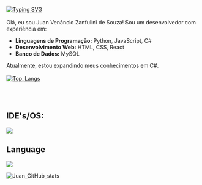 <a href="https://git.io/typing-svg"><img src="https://readme-typing-svg.demolab.com?font=roboto&pause=10&color=F24F00&width=435&lines=Welcome+to+my+github+!" alt="Typing SVG" /></a>
<br>
<br>
Olá, eu sou Juan Venâncio Zanfulini de Souza!
Sou um desenvolvedor com experiência em:

- **Linguagens de Programação:** Python, JavaScript, C#
- **Desenvolvimento Web:** HTML, CSS, React
- **Banco de Dados:** MySQL

Atualmente, estou expandindo meus conhecimentos em C#.
<br>
<br>
[![Top_Langs](https://github-readme-stats.vercel.app/api/top-langs/?username=JuanSouz4&theme=codeSTACKr&hide_border-true)](https://github.com/JuanSouz4/github-readme-stats)

<br>
<br>

## IDE's/OS:

<img src="https://skillicons.dev/icons?i=androidstudio,windows,vscode,pycharm&theme=dark" />

## Language
<img src="https://skillicons.dev/icons?i=html,css,js,python,react,mysql,cs&theme=dark"/>
</div>

![Juan_GitHub_stats](https://github-readme-stats.vercel.app/api?username=JuanSouz4&show_icons=true&theme=codeSTACKr&hide_border-true)




